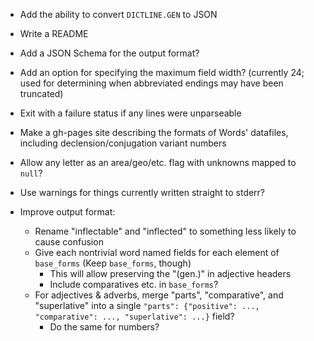 - Add the ability to convert `DICTLINE.GEN` to JSON
- Write a README
- Add a JSON Schema for the output format?
- Add an option for specifying the maximum field width? (currently 24; used for
  determining when abbreviated endings may have been truncated)
- Exit with a failure status if any lines were unparseable
- Make a gh-pages site describing the formats of Words' datafiles, including
  declension/conjugation variant numbers
- Allow any letter as an area/geo/etc. flag with unknowns mapped to `null`?
- Use warnings for things currently written straight to stderr?

- Improve output format:
    - Rename "inflectable" and "inflected" to something less likely to cause
      confusion
    - Give each nontrivial word named fields for each element of `base_forms`
      (Keep `base_forms`, though)
        - This will allow preserving the "(gen.)" in adjective headers
        - Include comparatives etc. in `base_forms`?
    - For adjectives & adverbs, merge "parts", "comparative", and "superlative"
      into a single `"parts": {"positive": ..., "comparative": ...,
      "superlative": ...}` field?
        - Do the same for numbers?
